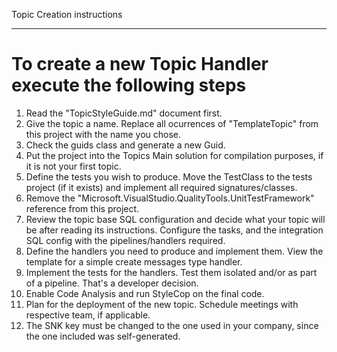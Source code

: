 ﻿Topic Creation instructions

------------------------------------------------------------------------------------------------------------------------
      
# To create a new Topic Handler execute the following steps

1. Read the "TopicStyleGuide.md" document first.
2. Give the topic a name. Replace all ocurrences of "TemplateTopic" from this project with the name you chose.
3. Check the guids class and generate a new Guid.
4. Put the project into the Topics Main solution for compilation purposes, if it is not your first topic.
5. Define the tests you wish to produce. Move the TestClass to the tests project (if it exists) and implement all required signatures/classes.
6. Remove the "Microsoft.VisualStudio.QualityTools.UnitTestFramework" reference from this project.
7. Review the topic base SQL configuration and decide what your topic will be after reading its instructions. Configure the tasks, and the integration SQL config with the pipelines/handlers required.
8. Define the handlers you need to produce and implement them. View the template for a simple create messages type handler.
9. Implement the tests for the handlers. Test them isolated and/or as part of a pipeline. That's a developer decision.
10. Enable Code Analysis and run StyleCop on the final code.
11. Plan for the deployment of the new topic. Schedule meetings with respective team, if applicable.
12. The SNK key must be changed to the one used in your company, since the one included was self-generated.